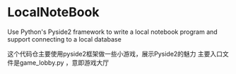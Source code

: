 # LocalNoteBook
Use Python's Pyside2 framework to write a local notebook program and support connecting to a local database 

这个代码仓主要使用pyside2框架做一些小游戏，展示Pyside2的魅力
主要入口文件是game_lobby.py ，意即游戏大厅

